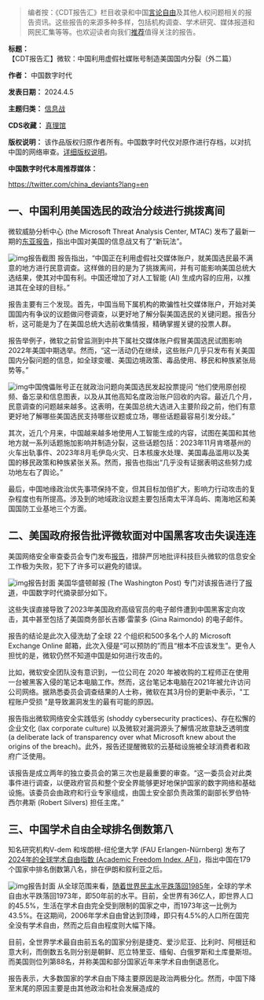 
> 编者按：《CDT报告汇》栏目收录和中国[言论自由](https://chinadigitaltimes.net/space/言论自由)及其他人权问题相关的报告资讯。这些报告的来源多种多样，包括机构调查、学术研究、媒体报道和网民汇集等等。也欢迎读者向我们[推荐](https://chinadigitaltimes.net/chinese/telegrambot)值得关注的报告。




**标题：** 【CDT报告汇】微软：中国利用虚假社媒账号制造美国国内分裂（外二篇）  

**作者：** 中国数字时代  

**发表日期：** 2024.4.5  

**主题归类：** [信息战](https://chinadigitaltimes.net/space/信息战)  

**CDS收藏：** [真理馆](https://chinadigitaltimes.net/space/%E7%9C%9F%E7%90%86%E9%A6%86)  

**版权说明：** 该作品版权归原作者所有。中国数字时代仅对原作进行存档，以对抗中国的网络审查。[详细版权说明](https://chinadigitaltimes.net/chinese/copyright)。


**中国数字时代本周推荐媒体：** 


<https://twitter.com/china_deviants?lang=en>


一、中国利用美国选民的政治分歧进行挑拨离间
---------------------


微软威胁分析中心 (the Microsoft Threat Analysis Center, MTAC) 发布了最新一期的[东亚报告](https://blogs.microsoft.com/on-the-issues/2024/04/04/china-ai-influence-elections-mtac-cybersecurity/)，指出中国对美国的信息战又有了“新玩法”。


![img](https://chinadigitaltimes.net/chinese/files/2024/04/FireShot-Capture-289-China-tests-US-voter-fault-lines-and-ramps-AI-content-to-boost-its-ge_-blogs.microsoft.com_.png)报告截图
报告指出，“中国正在利用虚假社交媒体账户，就美国选民最不满意的地方进行民意调查。这样做的目的是为了挑拨离间，并有可能影响美国总统大选结果，使其对中国有利。中国还增加了对人工智能 (AI) 生成内容的应用，以推进其在全球的目标。”


报告主要有三个发现。首先，中国当局下属机构的欺骗性社交媒体账户，开始对美国国内有争议的议题做问卷调查，以更好地了解分裂美国选民的关键问题。报告分析，这可能是为了在美国总统大选前收集情报，精确掌握关键的投票人群。


报告举例子，微软之前曾监测到中共下属社交媒体账户假冒美国选民试图影响2022年美国中期选举。然而，“这一活动仍在继续，这些账户几乎只发布有关美国国内分裂问题的信息，如全球变暖、美国边境政策、毒品使用、移民和种族紧张局势等。”


![img](https://chinadigitaltimes.net/chinese/files/2024/04/chinadp1.jpg)中国傀儡账号正在就政治问题向美国选民发起投票提问
“他们使用原创视频、备忘录和信息图表，以及从其他高知名度政治账户回收的内容。最近几个月，民意调查的问题越来越多。这表明，在美国总统大选进入主要阶段之前，他们有意更好地了解哪些美国选民支持哪些议题或立场，哪些话题最容易引发分歧。”


其次，近几个月来，中国越来越多地使用人工智能生成的内容，试图在美国和其他地方就一系列话题施加影响并制造分裂，这些话题包括：2023年11月肯塔基州的火车出轨事件、2023年8月毛伊岛火灾、日本核废水处理、美国毒品滥用以及美国的移民政策和种族紧张关系。然而，报告也指出“几乎没有证据表明这些努力成功地左右了舆论。”


最后，中国地缘政治优先事项保持不变，但其目标加倍扩大，影响力行动攻击的复杂程度也有所提高。涉及到的地域政治议题主要包括南太平洋岛屿、南海地区和美国国防工业基地三个方面。


二、美国政府报告批评微软面对中国黑客攻击失误连连
------------------------


美国网络安全审查委员会专门发布[报告](https://www.cisa.gov/resources-tools/resources/cyber-safety-review-board-releases-report-microsoft-online-exchange-incident-summer-2023)，措辞严厉地批评科技巨头微软的信息安全工作极为失败，犯下了许多可以避免的错误。


![img](https://chinadigitaltimes.net/chinese/files/2024/04/CSRB_Review_of_the_Summer_2023_MEO_Intrusion_Final_508c.jpg)报告封面
美国华盛顿邮报 (The Washington Post) 专门对该报告进行了[报道](https://www.washingtonpost.com/national-security/2024/04/02/microsoft-cyber-china-hack-report/)，中国数字时代摘录部分如下。


这些失误直接导致了2023年美国政府高级官员的电子邮件遭到中国黑客定向攻击，其中甚至包括了美国商务部长吉娜·雷蒙多 (Gina Raimondo) 的电子邮件。


报告的结论是此次入侵洗劫了全球 22 个组织和500多名个人的 Microsoft Exchange Online 邮箱，此次入侵是“可以预防的”而且“根本不应该发生”。更令人担忧的是，微软仍然不知道中国是如何进行攻击的。


比如，微软安全团队没有意识到，一位公司在 2020 年被收购的工程师正在使用一台被黑客入侵的笔记本电脑工作。然而，这台笔记本电脑在2021年被允许访问公司网络。据熟悉委员会调查结果的人士称，微软在其3月份的更新中表示，"工程账户受损 "是导致漏洞发生的最有可能的原因。


报告指出微软网络安全实践低劣 (shoddy cybersecurity practices)、存在松懈的企业文化 (lax corporate culture) 以及微软对漏洞源头了解情况故意缺乏透明度 (a deliberate lack of transparency over what Microsoft knew about the origins of the breach)。此外，报告还提醒微软的云基础设施被全球消费者和政府广泛使用。


该报告是成立两年的独立委员会的第三次也是最重要的审查。“这一委员会对此类事件进行调查，以便政府官员和整个安全界能够更好地保护国家的数字网络和基础设施。该委员会由政府和行业专家组成，由国土安全部负责政策的副部长罗伯特·西尔弗斯 (Robert Silvers) 担任主席。”


三、中国学术自由全球排名倒数第八
----------------


知名研究机构V-dem 和埃朗根-纽伦堡大学 (FAU Erlangen-Nürnberg) 发布了[2024年的全球学术自由指数 (Academic Freedom Index, AFI)](https://academic-freedom-index.net/)，指出中国在179个国家中排名倒数第八名，排在伊朗和叙利亚之后。


![img](https://chinadigitaltimes.net/chinese/files/2024/04/Academic_Freedom_Index_Update_2024.jpg)报告封面
从全球范围来看，[随着世界民主水平跌落回1985年](https://chinadigitaltimes.net/chinese/706136.html)，全球的学术自由水平跌落回1973年，即50年前的水平。目前，全世界有36亿人，即世界人口的45.5%，生活在学术自由完全受到限制的国家之中，而1973年这一比例为43.5%。在这期间，2006年学术自由曾达到顶峰，即只有4.5%的人口所在国完全没有学术自由，然而之后自由程度则大幅下降。


目前，全世界学术最自由前五名的国家分别是捷克、爱沙尼亚、比利时、阿根廷和意大利，而倒数五名则分别是朝鲜、厄立特里亚、缅甸、白俄罗斯和土库曼斯坦。而美国则位列第88名，并称美国和部分国家近年来学术自由倒退恶化。


报告表示，大多数国家的学术自由下降主要原因是政治两极分化。然而，中国下降至末尾的原因主要是由其他政治和社会发展造成的









